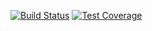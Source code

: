 [![Build Status](https://travis-ci.org/junfeisu/slj-backend.svg?branch=master)](https://travis-ci.org/junfeisu/slj-backend)
[![Test Coverage](https://coveralls.io/repos/github/junfeisu/slj-backend/badge.svg?branch=master)](https://coveralls.io/github/junfeisu/slj-backend)